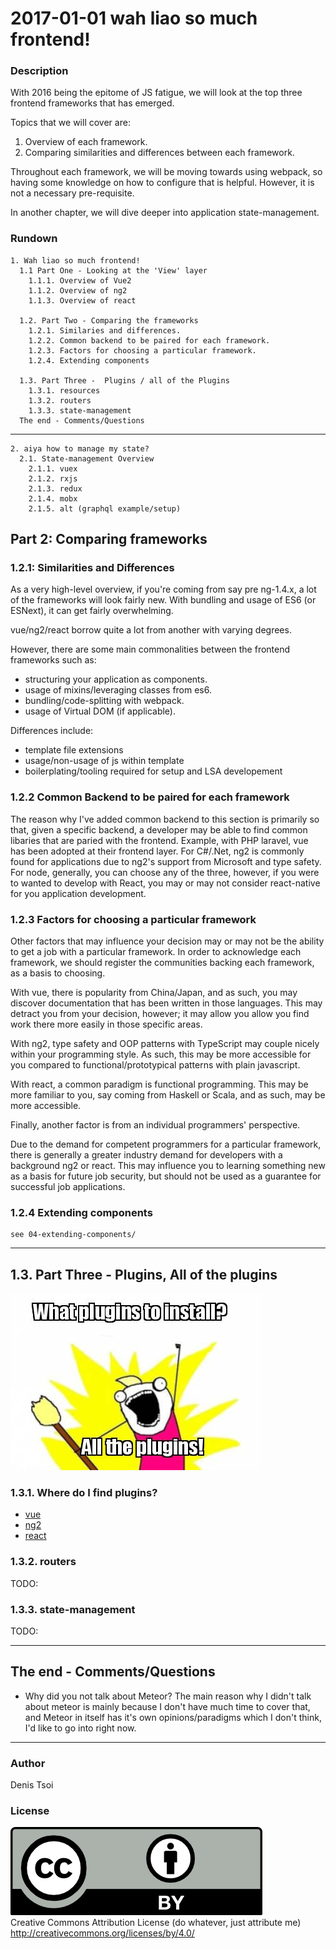 # 2017-01-01 wah liao so much frontend!

### Description

With 2016 being the epitome of JS fatigue, we will look at the top three frontend frameworks that has emerged.

Topics that we will cover are:
1. Overview of each framework.  
2. Comparing similarities and differences between each framework.

Throughout each framework, we will be moving towards using webpack, so having some knowledge on how to configure that is helpful.
However, it is not a necessary pre-requisite.

In another chapter, we will dive deeper into application state-management.

### Rundown

    1. Wah liao so much frontend!
      1.1 Part One - Looking at the 'View' layer
        1.1.1. Overview of Vue2   
        1.1.2. Overview of ng2  
        1.1.3. Overview of react  

      1.2. Part Two - Comparing the frameworks
        1.2.1. Similaries and differences.  
        1.2.2. Common backend to be paired for each framework.  
        1.2.3. Factors for choosing a particular framework.
        1.2.4. Extending components
      
      1.3. Part Three -  Plugins / all of the Plugins
        1.3.1. resources
        1.3.2. routers
        1.3.3. state-management
      The end - Comments/Questions
--- 

    2. aiya how to manage my state?  
      2.1. State-management Overview  
        2.1.1. vuex  
        2.1.2. rxjs  
        2.1.3. redux  
        2.1.4. mobx  
        2.1.5. alt (graphql example/setup)

## Part 2: Comparing frameworks

### 1.2.1: Similarities and Differences 

As a very high-level overview, if you're coming from say pre ng-1.4.x, a lot of the frameworks will look fairly new.
With bundling and usage of ES6 (or ESNext), it can get fairly overwhelming.

vue/ng2/react borrow quite a lot from another with varying degrees.

However, there are some main commonalities between the frontend frameworks such as:
- structuring your application as components.  
- usage of mixins/leveraging classes from es6.  
- bundling/code-splitting with webpack.  
- usage of Virtual DOM (if applicable).  

Differences include:
- template file extensions  
- usage/non-usage of js within template  
- boilerplating/tooling required for setup and LSA developement  

### 1.2.2 Common Backend to be paired for each framework  

The reason why I've added common backend to this section is primarily so that, given a specific backend, a developer may be able to find common libaries that are paried with the frontend.
Example, with PHP laravel, vue has been adopted at their frontend layer. For C#/.Net, ng2 is commonly found for applications due to ng2's support from Microsoft and type safety. 
For node, generally, you can choose any of the three, however, if you were to wanted to develop with React, you may or may not consider react-native for you application development.

### 1.2.3 Factors for choosing a particular framework

Other factors that may influence your decision may or may not be the ability to get a job with a particular framework. 
In order to acknowledge each framework, we should register the communities backing each framework, as a basis to choosing.

With vue, there is popularity from China/Japan, and as such, you may discover documentation that has been written in those languages.
This may detract you from your decision, however; it may allow you allow you find work there more easily in those specific areas.

With ng2, type safety and OOP patterns with TypeScript may couple nicely within your programming style. 
As such, this may be more accessible for you compared to functional/prototypical patterns with plain javascript.

With react, a common paradigm is functional programming. This may be more familiar to you, say coming from Haskell or Scala, and as such, may be more accessible.

Finally, another factor is from an individual programmers' perspective.

Due to the demand for competent programmers for a particular framework, there is generally a greater industry demand for developers with a background ng2 or react.
This may influence you to learning something new as a basis for future job security, but should not be used as a guarantee for successful job applications.

### 1.2.4 Extending components

    see 04-extending-components/

---

## 1.3. Part Three - Plugins, All of the plugins
![All-of-the-plugins-meme](./plugins.jpg)  

### 1.3.1. Where do I find plugins?

- [vue](https://github.com/vuejs/awesome-vue#general-pluginsdirectives)  
- [ng2](https://github.com/gianarb/awesome-angularjs)  
- [react](https://github.com/enaqx/awesome-react#integration)  

### 1.3.2. routers

TODO:

### 1.3.3. state-management  

TODO:


--- 
## The end - Comments/Questions

- Why did you not talk about Meteor?
The main reason why I didn't talk about meteor is mainly because I don't have much time to cover that, and Meteor in itself has it's own opinions/paradigms which I don't think, I'd like to go into right now.


---
### Author
Denis Tsoi

### License
![CCBY](../assets/by.png)  
Creative Commons Attribution License (do whatever, just attribute me) http://creativecommons.org/licenses/by/4.0/
